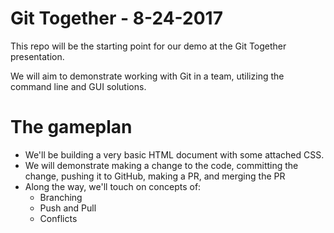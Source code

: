 # Git Together - 8-24-2017

This repo will be the starting point for our demo at the Git Together presentation.

We will aim to demonstrate working with Git in a team, utilizing the command line
and GUI solutions.

# The gameplan

* We'll be building a very basic HTML document with some attached CSS.
* We will demonstrate making a change to the code, committing the change, pushing it to GitHub, making a PR, and merging the PR 
* Along the way, we'll touch on concepts of:
  * Branching
  * Push and Pull
  * Conflicts
